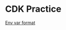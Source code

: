 # CDK Practice
[Env var format](https://docs.aws.amazon.com/AWSCloudFormation/latest/UserGuide/resources-section-structure.html]https://docs.aws.amazon.com/AWSCloudFormation/latest/UserGuide/resources-section-structure.html#resources-section-structure-syntaxhttps://docs.aws.amazon.com/AWSCloudFormation/latest/UserGuide/resources-section-structure.html#resources-section-structure-syntax)
